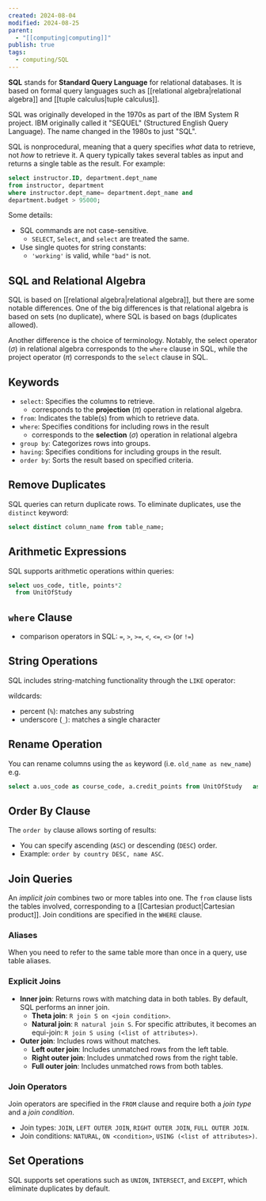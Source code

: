 ```yaml
---
created: 2024-08-04
modified: 2024-08-25
parent:
  - "[[computing|computing]]"
publish: true
tags:
  - computing/SQL
---
```


**SQL** stands for **Standard Query Language** for relational databases. It is based on formal query languages such as [[relational algebra|relational algebra]] and [[tuple calculus|tuple calculus]].

SQL was originally developed in the 1970s as part of the IBM System R project. IBM originally called it "SEQUEL" (Structured English Query Language). The
name changed in the 1980s to just "SQL".

SQL is nonprocedural, meaning that a query specifies _what_ data to retrieve, not _how_ to retrieve it. A query typically takes several tables as input and returns a single table as the result. For example:
```sql
select instructor.ID, department.dept_name
from instructor, department
where instructor.dept_name= department.dept_name and
department.budget > 95000;
```

Some details:
- SQL commands are not case-sensitive.
    - `SELECT`, `Select`, and `select` are treated the same.
- Use single quotes for string constants:
    - `'working'` is valid, while `"bad"` is not.

## SQL and Relational Algebra
SQL is based on [[relational algebra|relational algebra]], but there are some notable differences. One of the big differences is that relational algebra is based on sets (no duplicate), where SQL is based on bags (duplicates allowed).

Another difference is the choice of terminology. Notably, the select operator ($\sigma$) in relational algebra corresponds to the `where` clause in SQL, while the project operator ($\pi$) corresponds to the `select` clause in SQL.

## Keywords
- `select`: Specifies the columns to retrieve.
  -  corresponds to the **projection** ($\pi$) operation in relational algebra.
- `from`: Indicates the table(s) from which to retrieve data.
- `where`: Specifies conditions for including rows in the result
  - corresponds to the **selection** ($\sigma$) operation in relational algebra
- `group by`: Categorizes rows into groups.
- `having`: Specifies conditions for including groups in the result.
- `order by`: Sorts the result based on specified criteria.

## Remove Duplicates
SQL queries can return duplicate rows. To eliminate duplicates, use the `distinct` keyword:
```sql
select distinct column_name from table_name;
```

## Arithmetic Expressions
SQL supports arithmetic operations within queries:
```sql
select uos_code, title, points*2
  from UnitOfStudy
```

## `where` Clause
- comparison operators in SQL: `=`, `>`, `>=`, `<`, `<=`, `<>` (or `!=`)

## String Operations
SQL includes string-matching functionality through the `LIKE` operator:

wildcards:
- percent (`%`): matches any substring
- underscore (`_`): matches a single character

## Rename Operation
You can rename columns using the `as` keyword (i.e. `old_name as new_name`)
e.g.
```sql
select a.uos_code as course_code, a.credit_points from UnitOfStudy   as a;
```

## Order By Clause
The `order by` clause allows sorting of results:
- You can specify ascending (`ASC`) or descending (`DESC`) order.
- Example: `order by country DESC, name ASC`.

## Join Queries
An _implicit join_ combines two or more tables into one. The `from` clause lists the tables involved, corresponding to a [[Cartesian product|Cartesian product]]. Join conditions are specified in the `WHERE` clause.

### Aliases

When you need to refer to the same table more than once in a query, use table aliases.

### Explicit Joins

- **Inner join**: Returns rows with matching data in both tables. By default, SQL performs an inner join.
    - **Theta join**: `R join S on <join condition>`.
    - **Natural join**: `R natural join S`. For specific attributes, it becomes an equi-join: `R join S using (<list of attributes>)`.
- **Outer join**: Includes rows without matches.
    - **Left outer join**: Includes unmatched rows from the left table.
    - **Right outer join**: Includes unmatched rows from the right table.
    - **Full outer join**: Includes unmatched rows from both tables.

### Join Operators

Join operators are specified in the `FROM` clause and require both a _join type_ and a _join condition_.

- Join types: `JOIN`, `LEFT OUTER JOIN`, `RIGHT OUTER JOIN`, `FULL OUTER JOIN`.
- Join conditions: `NATURAL`, `ON <condition>`, `USING (<list of attributes>)`.

## Set Operations

SQL supports set operations such as `UNION`, `INTERSECT`, and `EXCEPT`, which eliminate duplicates by default.